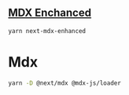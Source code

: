 ## [MDX Enchanced](https://github.com/hashicorp/next-mdx-enhanced)

```
yarn next-mdx-enhanced
```

# Mdx

```bash
yarn -D @next/mdx @mdx-js/loader
```

